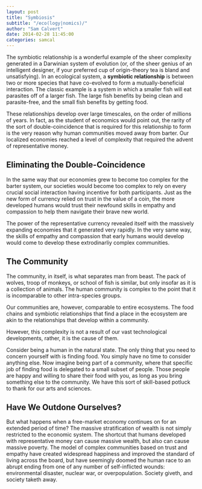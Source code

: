 ```yaml
---
layout: post
title: "Symbiosis"
subtitle: "/eco(logy|nomics)/"
author: "Sam Calvert"
date: 2014-02-28 11:45:00
categories: samcal
---
```


The symbiotic relationship is a wonderful example of the sheer complexity generated in a Darwinian system of evolution (or, of the sheer genius of an intelligent designer, if your preferred cup of origin-theory tea is bland and unsatisfying). In an ecological system, a **symbiotic relationship** is between two or more species that have co-evolved to form a mutually-beneficial interaction. The classic example is a system in which a smaller fish will eat parasites off of a larger fish. The large fish benefits by being clean and parasite-free, and the small fish benefits by getting food.

These relationships develop over large timescales, on the order of millions of years. In fact, as the student of economics would point out, the rarity of the sort of double-coincidence that is required for this relationship to form is the very reason why human communities moved away from barter. Our localized economies reached a level of complexity that required the advent of representative money.

Eliminating the Double-Coincidence
----------------------------------
In the same way that our economies grew to become too complex for the barter system, our societies would become too complex to rely on every crucial social interaction having incentive for both participants. Just as the new form of currency relied on trust in the value of a coin, the more developed humans would trust their newfound skills in empathy and compassion to help them navigate their brave new world.

The power of the representative currency revealed itself with the massively expanding economies that it generated very rapidly. In the very same way, the skills of empathy and compassion that early humans would develop would come to develop these extrodinarliy complex communities.

The Community
-------------
The community, in itself, is what separates man from beast. The pack of wolves, troop of monkeys, or school of fish is similar, but only insofar as it is a collection of animals. The human community is complex to the point that it is incomparable to other intra-species groups.

Our communities are, however, comparable to entire ecosystems. The food chains and symbiotic relationships that find a place in the ecosystem are akin to the relationships that develop within a community.

However, this complexity is not a result of our vast technological developments, rather, it is the cause of them.

Consider being a human in the natural state. The only thing that you need to concern yourself with is finding food. You simply have no time to consider anything else. Now imagine being part of a community, where that specific job of finding food is delegated to a small subset of people. Those people are happy and willing to share their food with you, as long as you bring something else to the community. We have this sort of skill-based potluck to thank for our arts and sciences.

Have We Outdone Ourselves?
--------------------------
But what happens when a free-market economy continues on for an extended period of time? The massive stratification of wealth is not simply restricted to the economic system. The shortcut that humans developed with representative money can cause massive wealth, but also can cause massive poverty. The model of complex communities based on trust and empathy have created widespread happiness and improved the standard of living across the board, but have seemingly doomed the human race to an abrupt ending from one of any number of self-inflicted wounds: environmental disaster, nuclear war, or overpopulation. Society giveth, and society taketh away. 